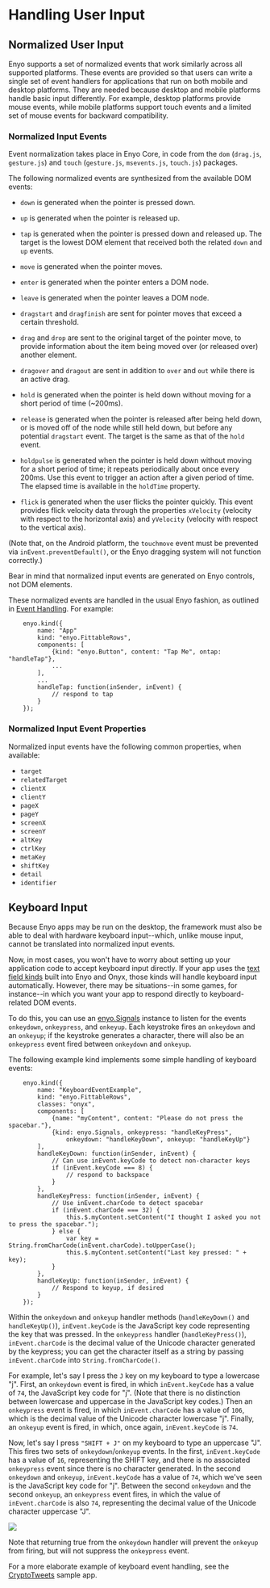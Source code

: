 # Handling User Input

## Normalized User Input

Enyo supports a set of normalized events that work similarly across all
supported platforms.  These events are provided so that users can write a single
set of event handlers for applications that run on both mobile and desktop
platforms.  They are needed because desktop and mobile platforms handle basic
input differently.  For example, desktop platforms provide mouse events, while
mobile platforms support touch events and a limited set of mouse events for
backward compatibility.

### Normalized Input Events

Event normalization takes place in Enyo Core, in code from the `dom` (`drag.js`,
`gesture.js`) and `touch` (`gesture.js`, `msevents.js`, `touch.js`) packages.

The following normalized events are synthesized from the available DOM events:

* `down` is generated when the pointer is pressed down.

* `up` is generated when the pointer is released up.

* `tap` is generated when the pointer is pressed down and released up.  The
	target is the lowest DOM element that received both	the related `down` and
	`up` events.

* `move` is generated when the pointer moves.

* `enter` is generated when the pointer enters a DOM node.

* `leave` is generated when the pointer leaves a DOM node.

* `dragstart` and `dragfinish` are sent for pointer moves that exceed a certain
    threshold.

* `drag` and `drop` are sent to the original target of the pointer move, to
    provide information about the item being moved over (or released over)
    another element.

* `dragover` and `dragout` are sent in addition to `over` and `out` while
    there is an active drag.

* `hold` is generated when the pointer is held down without moving for a short
    period of time (~200ms).

* `release` is generated when the pointer is released after being held down, or
    is moved off of the node while still held down, but before any potential
    `dragstart` event.  The target is the same as that of the `hold` event.

* `holdpulse` is generated when the pointer is held down without moving for a
    short period of time; it repeats periodically about once every 200ms.  Use
    this event to trigger an action after a given period of time.  The elapsed
    time is available in the `holdTime` property.

* `flick` is generated when the user flicks the pointer quickly.  This event
    provides flick velocity data through the properties `xVelocity` (velocity
    with respect to the horizontal axis) and `yVelocity` (velocity with respect
    to the vertical axis).

(Note that, on the Android platform, the `touchmove` event must be prevented
via `inEvent.preventDefault()`, or the Enyo dragging system will not function
correctly.)

Bear in mind that normalized input events are generated on Enyo controls, not
DOM elements.

These normalized events are handled in the usual Enyo fashion, as outlined in
[Event Handling](../key-concepts/event-handling.html).  For example:

        enyo.kind({
            name: "App"
            kind: "enyo.FittableRows",
            components: [
                {kind: "enyo.Button", content: "Tap Me", ontap: "handleTap"},
                ...
            ],
            ...
            handleTap: function(inSender, inEvent) {
                // respond to tap
            }
        });

### Normalized Input Event Properties

Normalized input events have the following common properties, when available:

* `target`
* `relatedTarget`
* `clientX`
* `clientY`
* `pageX`
* `pageY`
* `screenX`
* `screenY`
* `altKey`
* `ctrlKey`
* `metaKey`
* `shiftKey`
* `detail`
* `identifier`

## Keyboard Input

Because Enyo apps may be run on the desktop, the framework must also be able
to deal with hardware keyboard input--which, unlike mouse input, cannot be
translated into normalized input events.

Now, in most cases, you won't have to worry about setting up your application
code to accept keyboard input directly.  If your app uses the [text field
kinds](controls/text-fields.html) built into Enyo and Onyx, those kinds will
handle keyboard input automatically.  However, there may be situations--in some
games, for instance--in which you want your app to respond directly to
keyboard-related DOM events.

To do this, you can use an [enyo.Signals](http://enyojs.com/api/#enyo.Signals)
instance to listen for the events `onkeydown`, `onkeypress`, and `onkeyup`.
Each keystroke fires an `onkeydown` and an `onkeyup`; if the keystroke generates
a character, there will also be an `onkeypress` event fired between `onkeydown`
and `onkeyup`. 

The following example kind implements some simple handling of keyboard events:

        enyo.kind({
            name: "KeyboardEventExample",
            kind: "enyo.FittableRows",
            classes: "onyx",
            components: [
                {name: "myContent", content: "Please do not press the spacebar."},
                {kind: enyo.Signals, onkeypress: "handleKeyPress",
                    onkeydown: "handleKeyDown", onkeyup: "handleKeyUp"}
            ],
            handleKeyDown: function(inSender, inEvent) {
                // Can use inEvent.keyCode to detect non-character keys
                if (inEvent.keyCode === 8) {
                    // respond to backspace
                }
            },
            handleKeyPress: function(inSender, inEvent) {
                // Use inEvent.charCode to detect spacebar
                if (inEvent.charCode === 32) {
                    this.$.myContent.setContent("I thought I asked you not to press the spacebar.");
                } else {
                    var key = String.fromCharCode(inEvent.charCode).toUpperCase();
                    this.$.myContent.setContent("Last key pressed: " + key);
                }
            },
            handleKeyUp: function(inSender, inEvent) {
                // Respond to keyup, if desired
            }
        });

Within the `onkeydown` and `onkeyup` handler methods (`handleKeyDown()` and
`handleKeyUp()`), `inEvent.keyCode` is the JavaScript key code representing the
key that was pressed.  In the `onkeypress` handler (`handleKeyPress()`),
`inEvent.charCode` is the decimal value of the Unicode character generated by
the keypress; you can get the character itself as a string by passing
`inEvent.charCode` into `String.fromCharCode()`.

For example, let's say I press the `J` key on my keyboard to type a lowercase
"j".  First, an `onkeydown` event is fired, in which `inEvent.keyCode` has a
value of `74`, the JavaScript key code for "j".  (Note that there is no
distinction between lowercase and uppercase in the JavaScript key codes.) Then
an `onkeypress` event is fired, in which `inEvent.charCode` has a value of 
`106`, which is the decimal value of the Unicode character lowercase "j".
Finally, an `onkeyup` event is fired, in which, once again, `inEvent.keyCode` is
`74`.

Now, let's say I press `"SHIFT + J"` on my keyboard to type an uppercase "J".
This fires two sets of `onkeydown`/`onkeyup` events.  In the first,
`inEvent.keyCode` has a value of `16`, representing the SHIFT key, and there is
no associated `onkeypress` event since there is no character generated.  In the
second `onkeydown` and `onkeyup`, `inEvent.keyCode` has a value of `74`, which
we've seen is the JavaScript key code for "j".  Between the second `onkeydown`
and the second `onkeyup`, an `onkeypress` event fires, in which the value of
`inEvent.charCode` is also `74`, representing the decimal value of the Unicode
character uppercase "J".

![](../../assets/user-input-1.png)

Note that returning true from the `onkeydown` handler will prevent the `onkeyup`
from firing, but will not suppress the `onkeypress` event.

For a more elaborate example of keyboard event handling, see the
[CryptoTweets](http://enyojs.com/samples/cryptotweets/) sample app.
